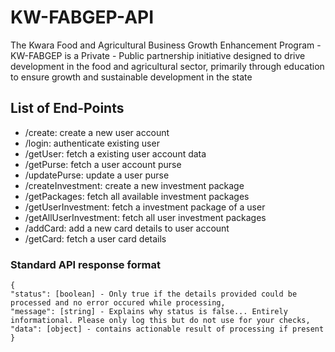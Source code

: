 # KW-FABGEP-API
The Kwara Food and Agricultural Business Growth Enhancement Program - KW-FABGEP is a Private - Public partnership initiative designed to drive development in the food and agricultural sector, primarily through education to ensure growth and sustainable development in the state


## List of End-Points 


- /create: create a new user account
- /login: authenticate existing user
- /getUser: fetch a existing user account data
- /getPurse: fetch a user account purse
- /updatePurse: update a user purse
- /createInvestment: create a new investment package
- /getPackages: fetch all available investment packages
- /getUserInvestment: fetch a investment package of a user
- /getAllUserInvestment: fetch all user investment packages
- /addCard: add a new card details to user account
- /getCard: fetch a user card details 



### Standard API response format
```
{
"status": [boolean] - Only true if the details provided could be processed and no error occured while processing,
"message": [string] - Explains why status is false... Entirely informational. Please only log this but do not use for your checks,
"data": [object] - contains actionable result of processing if present
}
```

